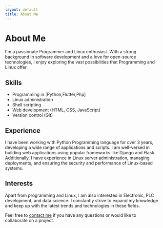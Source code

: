```yaml
---
layout: default
title: About Me
---
```


# About Me

I'm a passionate Programmer and Linux enthusiast. With a strong background in software development and a love for open-source technologies, I enjoy exploring the vast possibilities that Programming and Linux offer.

## Skills

- Programming in [Python,Flutter,Php]
- Linux administration
- Shell scripting
- Web development (HTML, CSS, JavaScript)
- Version control (Git)

## Experience

I have been working with Python Programming language for over 3 years, developing a wide range of applications and scripts. I am well-versed in building web applications using popular frameworks like Django and Flask. Additionally, I have experience in Linux server administration, managing deployments, and ensuring the security and performance of Linux-based systems.

## Interests

Apart from programming and Linux, I am also interested in Electronic, PLC development, and data science. I constantly strive to expand my knowledge and keep up with the latest trends and technologies in these fields.

Feel free to [contact me](/contact) if you have any questions or would like to collaborate on a project.
